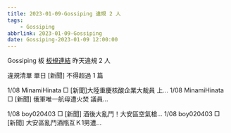 ```yaml
---
title: 2023-01-09-Gossiping 違規 2 人
tags:
    - Gossiping
abbrlink: 2023-01-09-Gossiping
date: Gossiping-2023-01-09 12:00:00
---
```

Gossiping 板 [板規連結](https://www.ptt.cc/bbs/Gossiping/M.1637425085.A.07D.html)
昨天違規 2 人
<!-- more -->

違規清單
單日 [新聞] 不得超過 1 篇

1/08 MinamiHinata □ [新聞]大陸重慶核酸企業大裁員 上…
1/08 MinamiHinata □ [新聞] 俄軍唯一航母遭火焚 議員…

1/08 boy020403 □ [新聞] 酒後大亂鬥！大安區空氣槍…
1/08 boy020403 □ [新聞] 大安區亂鬥酒瓶互Ｋ1男遭…